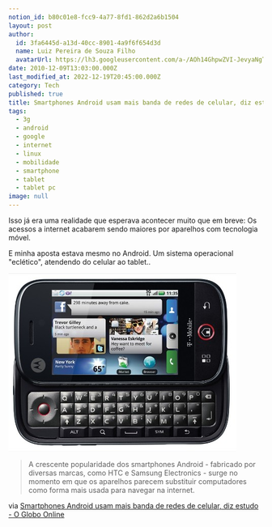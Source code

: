```yaml
---
notion_id: b80c01e8-fcc9-4a77-8fd1-862d2a6b1504
layout: post
author:
  id: 3fa6445d-a13d-40cc-8901-4a9f6f654d3d
  name: Luiz Pereira de Souza Filho
  avatarUrl: https://lh3.googleusercontent.com/a-/AOh14GhpwZVI-JevyaNgTdlrOT6YN20cI6V9Kxtq38Ij8AQ=s100
date: 2010-12-09T13:03:00.000Z
last_modified_at: 2022-12-19T20:45:00.000Z
category: Tech
published: true
title: Smartphones Android usam mais banda de redes de celular, diz estudo
tags:
  - 3g
  - android
  - google
  - internet
  - linux
  - mobilidade
  - smartphone
  - tablet
  - tablet pc
image: null
---
```


Isso já era uma realidade que esperava acontecer muito que em breve: Os acessos a internet acabarem sendo maiores por aparelhos com tecnologia móvel.

E minha aposta estava mesmo no Android. Um sistema operacional "eclético", atendendo do celular ao tablet..

![Smartphone](/wp-content/uploads/2010/12/1252606639294_581.jpg)

> A crescente popularidade dos smartphones Android - fabricado por diversas marcas, como HTC e Samsung Electronics - surge no momento em que os aparelhos parecem substituir computadores como forma mais usada para navegar na internet.

via [Smartphones Android usam mais banda de redes de celular, diz estudo - O Globo Online](https://oglobo.globo.com/economia/smartphones-android-usam-mais-banda-de-redes-de-celular-diz-estudo-2913431)

